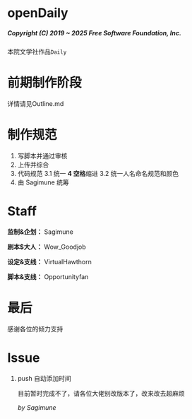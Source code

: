 # openDaily

##### Copyright (C) 2019 ~ 2025 Free Software Foundation, Inc.

本院文学社作品`Daily`

# 前期制作阶段

详情请见Outline.md

# 制作规范

1. 写脚本并通过审核
2. 上传并综合
3. 代码规范
3.1 统一 **4 空格**缩进
3.2 统一人名命名规范和颜色
4. 由 Sagimune 统筹

# Staff

**监制&企划：** Sagimune

**剧本$大人：** Wow_Goodjob

**设定&支线：** VirtualHawthorn

**脚本&支线：** Opportunityfan

# 最后

感谢各位的倾力支持

# Issue

1. push 自动添加时间

   目前暂时完成不了，请各位大佬别改版本了，改来改去超麻烦

   *by Sagimune*
